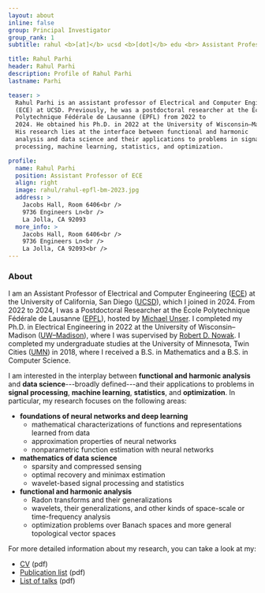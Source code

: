 ```yaml
---
layout: about
inline: false
group: Principal Investigator
group_rank: 1
subtitle: rahul <b>[at]</b> ucsd <b>[dot]</b> edu <br> Assistant Professor of <a href="https://www.ece.ucsd.edu/">ECE<a> at <a href="https://ucsd.edu/">UCSD</a>

title: Rahul Parhi
header: Rahul Parhi
description: Profile of Rahul Parhi
lastname: Parhi

teaser: >
  Rahul Parhi is an assistant professor of Electrical and Computer Engineering
  (ECE) at UCSD. Previously, he was a postdoctoral researcher at the École
  Polytechnique Fédérale de Lausanne (EPFL) from 2022 to
  2024. He obtained his Ph.D. in 2022 at the University of Wisconsin–Madison.
  His research lies at the interface between functional and harmonic
  analysis and data science and their applications to problems in signal
  processing, machine learning, statistics, and optimization.

profile:
  name: Rahul Parhi
  position: Assistant Professor of ECE
  align: right
  image: rahul/rahul-epfl-bm-2023.jpg
  address: >
    Jacobs Hall, Room 6406<br />
    9736 Engineers Ln<br />
    La Jolla, CA 92093
  more_info: >
    Jacobs Hall, Room 6406<br />
    9736 Engineers Ln<br />
    La Jolla, CA 92093<br />
---
```


### About

I am an Assistant Professor of Electrical and Computer Engineering
([ECE](https://www.ece.ucsd.edu/)) at the University of California, San Diego
([UCSD](https://ucsd.edu/)), which I joined in 2024. From 2022 to 2024, I was a
Postdoctoral Researcher at the École Polytechnique Fédérale de Lausanne
([EPFL](https://www.epfl.ch/en/)), hosted by [Michael
Unser](http://bigwww.epfl.ch/unser/). I completed my Ph.D. in Electrical
Engineering in 2022 at the University of Wisconsin&ndash;Madison
([UW&ndash;Madison](https://www.wisc.edu/)), where I was supervised by [Robert
D. Nowak](https://nowak.ece.wisc.edu/). I completed my undergraduate studies at
the University of Minnesota, Twin Cities ([UMN](https://twin-cities.umn.edu/))
in 2018, where I received a B.S. in Mathematics and a B.S. in Computer Science.

I am interested in the interplay between **functional and harmonic analysis**
and **data science**---broadly defined---and their applications to problems in
**signal processing**, **machine learning**, **statistics**, and
**optimization**. In particular, my research focuses on the following areas:

- **foundations of neural networks and deep learning**
  - mathematical characterizations of functions and representations learned from data
  - approximation properties of neural networks
  - nonparametric function estimation with neural networks
- **mathematics of data science**
  - sparsity and compressed sensing
  - optimal recovery and minimax estimation
  - wavelet-based signal processing and statistics
- **functional and harmonic analysis**
  - Radon transforms and their generalizations
  - wavelets, their generalizations, and other kinds of space-scale or time-frequency analysis
  - optimization problems over Banach spaces and more general topological vector spaces

For more detailed information about my research, you can take a look at my:

- [CV](/files/rahulparhi-cv.pdf) (pdf)
- [Publication list](/files/rahulparhi-pubs.pdf) (pdf)
- [List of talks](/files/rahulparhi-talks.pdf) (pdf)
